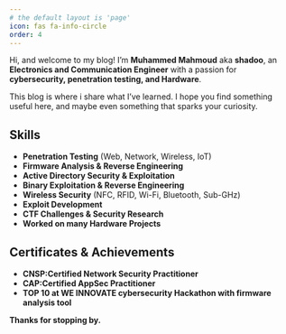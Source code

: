 ```yaml
---
# the default layout is 'page'
icon: fas fa-info-circle
order: 4
---
```


Hi, and welcome to my blog! I’m **Muhammed Mahmoud** aka **shadoo**, an **Electronics and Communication Engineer** with a passion for **cybersecurity, penetration testing, and Hardware**.

This blog is where i share what I’ve learned. I hope you find something useful here, and maybe even something that sparks your curiosity.  

## Skills
- **Penetration Testing** (Web, Network, Wireless, IoT)  
- **Firmware Analysis & Reverse Engineering**  
- **Active Directory Security & Exploitation**  
- **Binary Exploitation & Reverse Engineering**  
- **Wireless Security** (NFC, RFID, Wi-Fi, Bluetooth, Sub-GHz)  
- **Exploit Development**  
- **CTF Challenges & Security Research**  
- **Worked on many Hardware Projects**

## Certificates & Achievements
- **CNSP:Certified Network Security Practitioner**
- **CAP:Certified AppSec Practitioner**
- **TOP 10 at  WE INNOVATE cybersecurity Hackathon with firmware analysis tool**

**Thanks for stopping by.**  



